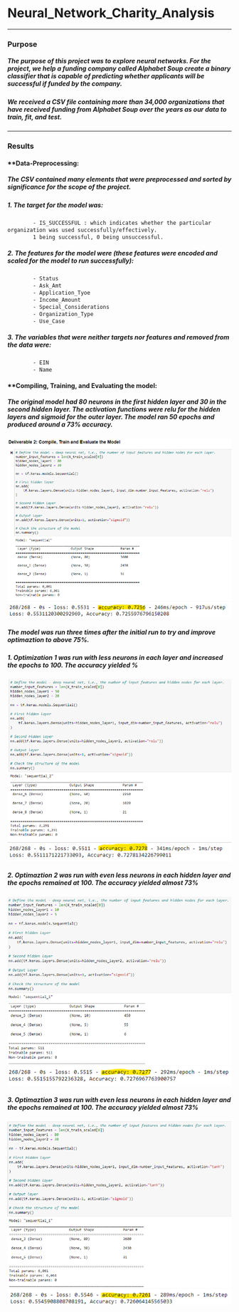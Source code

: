 # Neural_Network_Charity_Analysis
---
### Purpose
##### The purpose of this project was to explore neural networks. For the project, we help a funding company called Alphabet Soup create a binary classifier that is capable of predicting whether applicants will be successful if funded by the company.
##### We received a CSV file containing more than 34,000 organizations that have received funding from Alphabet Soup over the years as our data to train, fit, and test.
---
### Results
#### **Data-Preprocessing:
##### The CSV contained many elements that were preprocessed and sorted by significance for the scope of the project.
##### 1. The target for the model was:
            - IS_SUCCESSFUL : which indicates whether the particular organization was used successfully/effectively. 
            1 being successful, 0 being unsuccessful.
##### 2. The features for the model were (these features were encoded and scaled for the model to run successfully):
            - Status
            - Ask_Amt
            - Application_Tyoe
            - Income_Amount
            - Special_Considerations
            - Organization_Type
            - Use_Case
##### 3. The variables that were neither targets nor features and removed from the data were:
            - EIN
            - Name
#### **Compiling, Training, and Evaluating the model:
##### The original model had 80 neurons in the first hidden layer and 30 in the second hidden layer. The activation functions were relu for the hidden layers and sigmoid for the outer layer. The model ran 50 epochs and produced around a 73% accuracy.
![](https://github.com/yfaulkne/Neural_Network_Charity_Analysis/blob/main/Resources/images/compile_train_evaluate.png)
![](https://github.com/yfaulkne/Neural_Network_Charity_Analysis/blob/main/Resources/images/accuracy.png)
##### The model was run three times after the initial run to try and improve optimaztion to above 75%. 
##### 1. Optimization 1 was run with less neurons in each layer and increased the epochs to 100. The accuracy yielded  %
![](https://github.com/yfaulkne/Neural_Network_Charity_Analysis/blob/main/Resources/images/optimazation1.png)
![](https://github.com/yfaulkne/Neural_Network_Charity_Analysis/blob/main/Resources/images/optimization1_accuracy.png)
##### 2. Optimaztion 2 was run with even less neurons in each hidden layer and the epochs remained at 100. The accuracy yielded almost 73%
![](https://github.com/yfaulkne/Neural_Network_Charity_Analysis/blob/main/Resources/images/optimization2.png)
![](https://github.com/yfaulkne/Neural_Network_Charity_Analysis/blob/main/Resources/images/optimization2_accuracy.png)
##### 3. Optimaztion 3 was run with even less neurons in each hidden layer and the epochs remained at 100. The accuracy yielded almost 73%
![](https://github.com/yfaulkne/Neural_Network_Charity_Analysis/blob/main/Resources/images/optimization3.png)
![](https://github.com/yfaulkne/Neural_Network_Charity_Analysis/blob/main/Resources/images/optimization3_accuracy.png)
            
